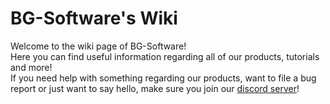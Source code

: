 # BG-Software's Wiki

Welcome to the wiki page of BG-Software!<br>
Here you can find useful information regarding all of our products, tutorials and more!<br>
If you need help with something regarding our products, want to file a bug report or just want to say hello, make sure you join our [discord server](https://bg-software.com/discord/)!<br><br>

